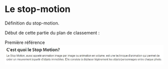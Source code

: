 # Le stop-motion

Définition du stop-motion.

Début de cette partie du plan de classement :

Première référence _![Le Monde du stop-motion](/images/mondedustopmotion.JPG)_
